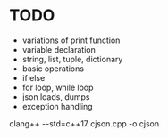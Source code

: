 # TODO
- variations of print function
- variable declaration
- string, list, tuple, dictionary
- basic operations
- if else
- for loop, while loop
- json loads, dumps
- exception handling


clang++ --std=c++17 cjson.cpp -o cjson
